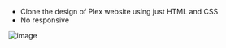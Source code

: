 - Clone the design of Plex website using just HTML and CSS
- No responsive
  
![image](https://github.com/user-attachments/assets/27977425-95ad-4488-bb27-1dfe9fc8a197)
